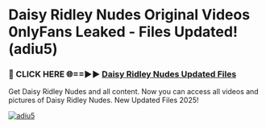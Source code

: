 # Daisy Ridley Nudes Original Videos 0nlyFans Leaked - Files Updated! (adiu5)

<h3>🔴 CLICK HERE 🌐==►► <a href="https://tinyurl.com/yrmya6cz" rel="nofollow">Daisy Ridley Nudes Updated Files</a></h3>

Get Daisy Ridley Nudes and all content. Now you can access all videos and pictures of Daisy Ridley Nudes. New Updated Files 2025!

[![adiu5](https://i.imgur.com/FMdXYCs.gif)](https://tinyurl.com/yrmya6cz)
